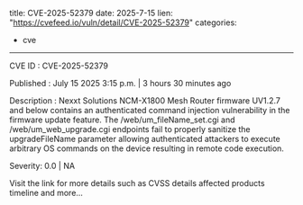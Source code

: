  
title: CVE-2025-52379
date: 2025-7-15
lien: "https://cvefeed.io/vuln/detail/CVE-2025-52379"
categories:
  - cve
---

CVE ID : CVE-2025-52379

Published :  July 15
2025
3:15 p.m. | 3 hours
30 minutes ago

Description : Nexxt Solutions NCM-X1800 Mesh Router firmware UV1.2.7 and below contains an authenticated command injection vulnerability in the firmware update feature. The /web/um_fileName_set.cgi and /web/um_web_upgrade.cgi endpoints fail to properly sanitize the upgradeFileName parameter
allowing authenticated attackers to execute arbitrary OS commands on the device
resulting in remote code execution.

Severity: 0.0 | NA

Visit the link for more details
such as CVSS details
affected products
timeline
and more...

